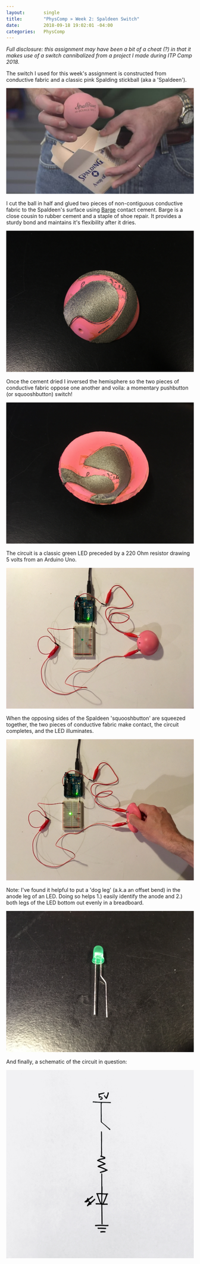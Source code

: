 ```yaml
---
layout:       single
title:        "PhysComp » Week 2: Spaldeen Switch"
date:         2018-09-18 19:02:01 -04:00
categories:   PhysComp
---
```


*Full disclosure: this assignment may have been a bit of a cheat (?) in that it makes use of a switch cannibalized from a project I made during ITP Camp 2018.*

The switch I used for this week's assignment is constructed from conductive fabric and a classic pink Spalding stickball (aka a 'Spaldeen').

![image-title-here](/assets/images/spaldeen.jpg)

I cut the ball in half and glued two pieces of non-contiguous conductive fabric to the Spaldeen's surface using [Barge](http://www.bargeadhesive.com/products.html) contact cement. Barge is a close cousin to rubber cement and a staple of shoe repair. It provides a sturdy bond and maintains it's flexibility after it dries.

![image-title-here](/assets/images/IMG_3443.jpg)

Once the cement dried I inversed the hemisphere so the two pieces of conductive fabric oppose one another and voila: a momentary pushbutton (or squooshbutton) switch!

![image-title-here](/assets/images/IMG_3446.jpg)

The circuit is a classic green LED preceded by a 220 Ohm resistor drawing 5 volts from an Arduino Uno.

![image-title-here](/assets/images/IMG_3448.jpg)

When the opposing sides of the Spaldeen 'squooshbutton' are squeezed together, the two pieces of conductive fabric make contact, the circuit completes, and the LED illuminates.

![image-title-here](/assets/images/IMG_3450.jpg)

Note: I've found it helpful to put a 'dog leg' (a.k.a an offset bend) in the anode leg of an LED. Doing so helps 1.) easily identify the anode and 2.) both legs of the LED bottom out evenly in a breadboard.

![image-title-here](/assets/images/IMG_3447.jpg)

And finally, a schematic of the circuit in question:

![image-title-here](/assets/images/IMG_3452.jpg)
